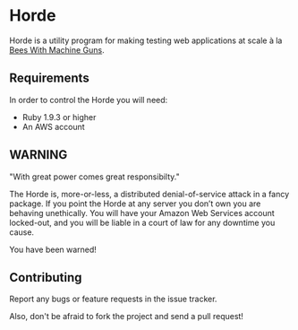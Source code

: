 # Horde

Horde is a utility program for making testing web applications at scale à la
[Bees With Machine Guns](https://github.com/newsapps/beeswithmachineguns).

## Requirements

In order to control the Horde you will need:

* Ruby 1.9.3 or higher
* An AWS account

## WARNING

"With great power comes great responsibilty."

The Horde is, more-or-less, a distributed denial-of-service attack in a
fancy package. If you point the Horde at any server you don’t own you
are behaving unethically. You will have your Amazon Web Services account locked-out,
and you will be liable in a court of law for any downtime you cause.

You have been warned!

## Contributing

Report any bugs or feature requests in the issue tracker.

Also, don't be afraid to fork the project and send a pull request!
